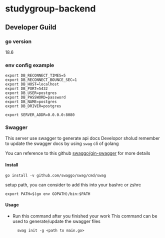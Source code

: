 # studygroup-backend

## Developer Guild
### go version
18.6

### env config example
```
export DB_RECONNECT_TIMES=5
export DB_RECONNECT_BOUNCE_SEC=1
export DB_HOST=localhost
export DB_PORT=5432
export DB_USER=postgres
export DB_PASSWORD=password
export DB_NAME=postgres
export DB_DRIVER=postgres

export SERVER_ADDR=0.0.0.0:8080

```

### Swagger
This server use swagger to generate api docs
Developor sholud remember to update the swagger docs by using `swag` cli of golang

You can reference to this github [swaggo/gin-swagger](https://github.com/swaggo/gin-swagger) for more details

#### Install 
```
go install -v github.com/swaggo/swag/cmd/swag
```

setup path, you can consider to add this into your bashrc or zshrc
```
export PATH=$(go env GOPATH)/bin:$PATH
```

#### Usage
* Run this command after you finished your work
  This command can be used to generate/update the swagger files
  ```
    swag init -g <path to main.go>
  ```
